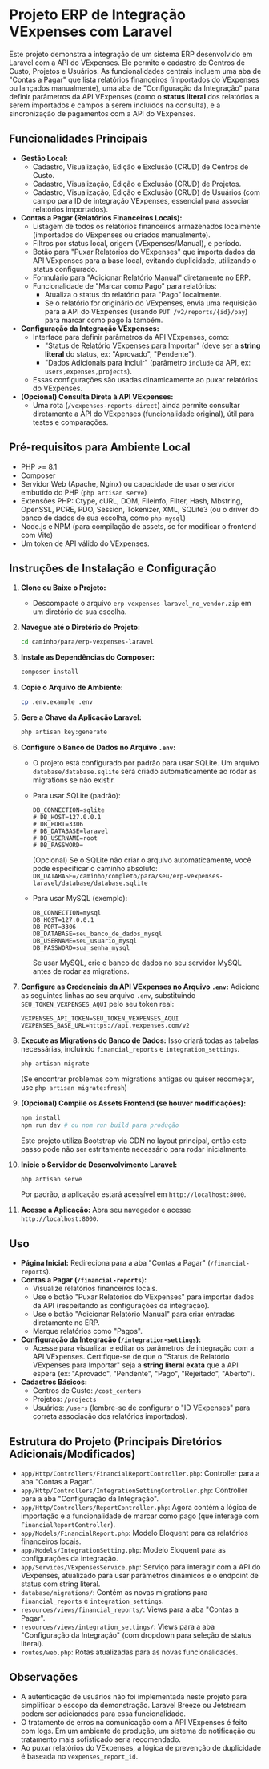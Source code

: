 # Projeto ERP de Integração VExpenses com Laravel

Este projeto demonstra a integração de um sistema ERP desenvolvido em Laravel com a API do VExpenses. Ele permite o cadastro de Centros de Custo, Projetos e Usuários. As funcionalidades centrais incluem uma aba de "Contas a Pagar" que lista relatórios financeiros (importados do VExpenses ou lançados manualmente), uma aba de "Configuração da Integração" para definir parâmetros da API VExpenses (como o **status literal** dos relatórios a serem importados e campos a serem incluídos na consulta), e a sincronização de pagamentos com a API do VExpenses.

## Funcionalidades Principais

-   **Gestão Local:**
    -   Cadastro, Visualização, Edição e Exclusão (CRUD) de Centros de Custo.
    -   Cadastro, Visualização, Edição e Exclusão (CRUD) de Projetos.
    -   Cadastro, Visualização, Edição e Exclusão (CRUD) de Usuários (com campo para ID de integração VExpenses, essencial para associar relatórios importados).
-   **Contas a Pagar (Relatórios Financeiros Locais):**
    -   Listagem de todos os relatórios financeiros armazenados localmente (importados do VExpenses ou criados manualmente).
    -   Filtros por status local, origem (VExpenses/Manual), e período.
    -   Botão para "Puxar Relatórios do VExpenses" que importa dados da API VExpenses para a base local, evitando duplicidade, utilizando o status configurado.
    -   Formulário para "Adicionar Relatório Manual" diretamente no ERP.
    -   Funcionalidade de "Marcar como Pago" para relatórios:
        -   Atualiza o status do relatório para "Pago" localmente.
        -   Se o relatório for originário do VExpenses, envia uma requisição para a API do VExpenses (usando `PUT /v2/reports/{id}/pay`) para marcar como pago lá também.
-   **Configuração da Integração VExpenses:**
    -   Interface para definir parâmetros da API VExpenses, como:
        -   "Status de Relatório VExpenses para Importar" (deve ser a **string literal** do status, ex: "Aprovado", "Pendente").
        -   "Dados Adicionais para Incluir" (parâmetro `include` da API, ex: `users,expenses,projects`).
    -   Essas configurações são usadas dinamicamente ao puxar relatórios do VExpenses.
-   **(Opcional) Consulta Direta à API VExpenses:**
    -   Uma rota (`/vexpenses-reports-direct`) ainda permite consultar diretamente a API do VExpenses (funcionalidade original), útil para testes e comparações.

## Pré-requisitos para Ambiente Local

-   PHP >= 8.1
-   Composer
-   Servidor Web (Apache, Nginx) ou capacidade de usar o servidor embutido do PHP (`php artisan serve`)
-   Extensões PHP: Ctype, cURL, DOM, Fileinfo, Filter, Hash, Mbstring, OpenSSL, PCRE, PDO, Session, Tokenizer, XML, SQLite3 (ou o driver do banco de dados de sua escolha, como `php-mysql`)
-   Node.js e NPM (para compilação de assets, se for modificar o frontend com Vite)
-   Um token de API válido do VExpenses.

## Instruções de Instalação e Configuração

1.  **Clone ou Baixe o Projeto:**
    *   Descompacte o arquivo `erp-vexpenses-laravel_no_vendor.zip` em um diretório de sua escolha.

2.  **Navegue até o Diretório do Projeto:**
    ```bash
    cd caminho/para/erp-vexpenses-laravel
    ```

3.  **Instale as Dependências do Composer:**
    ```bash
    composer install
    ```

4.  **Copie o Arquivo de Ambiente:**
    ```bash
    cp .env.example .env
    ```

5.  **Gere a Chave da Aplicação Laravel:**
    ```bash
    php artisan key:generate
    ```

6.  **Configure o Banco de Dados no Arquivo `.env`:**
    *   O projeto está configurado por padrão para usar SQLite. Um arquivo `database/database.sqlite` será criado automaticamente ao rodar as migrations se não existir.
    *   Para usar SQLite (padrão):
        ```env
        DB_CONNECTION=sqlite
        # DB_HOST=127.0.0.1
        # DB_PORT=3306
        # DB_DATABASE=laravel
        # DB_USERNAME=root
        # DB_PASSWORD=
        ```
        (Opcional) Se o SQLite não criar o arquivo automaticamente, você pode especificar o caminho absoluto:
        `DB_DATABASE=/caminho/completo/para/seu/erp-vexpenses-laravel/database/database.sqlite`

    *   Para usar MySQL (exemplo):
        ```env
        DB_CONNECTION=mysql
        DB_HOST=127.0.0.1
        DB_PORT=3306
        DB_DATABASE=seu_banco_de_dados_mysql
        DB_USERNAME=seu_usuario_mysql
        DB_PASSWORD=sua_senha_mysql
        ```
        Se usar MySQL, crie o banco de dados no seu servidor MySQL antes de rodar as migrations.

7.  **Configure as Credenciais da API VExpenses no Arquivo `.env`:**
    Adicione as seguintes linhas ao seu arquivo `.env`, substituindo `SEU_TOKEN_VEXPENSES_AQUI` pelo seu token real:
    ```env
    VEXPENSES_API_TOKEN=SEU_TOKEN_VEXPENSES_AQUI
    VEXPENSES_BASE_URL=https://api.vexpenses.com/v2
    ```

8.  **Execute as Migrations do Banco de Dados:**
    Isso criará todas as tabelas necessárias, incluindo `financial_reports` e `integration_settings`.
    ```bash
    php artisan migrate
    ```
    (Se encontrar problemas com migrations antigas ou quiser recomeçar, use `php artisan migrate:fresh`)

9.  **(Opcional) Compile os Assets Frontend (se houver modificações):**
    ```bash
    npm install
    npm run dev # ou npm run build para produção
    ```
    Este projeto utiliza Bootstrap via CDN no layout principal, então este passo pode não ser estritamente necessário para rodar inicialmente.

10. **Inicie o Servidor de Desenvolvimento Laravel:**
    ```bash
    php artisan serve
    ```
    Por padrão, a aplicação estará acessível em `http://localhost:8000`.

11. **Acesse a Aplicação:**
    Abra seu navegador e acesse `http://localhost:8000`.

## Uso

-   **Página Inicial:** Redireciona para a aba "Contas a Pagar" (`/financial-reports`).
-   **Contas a Pagar (`/financial-reports`):**
    -   Visualize relatórios financeiros locais.
    -   Use o botão "Puxar Relatórios do VExpenses" para importar dados da API (respeitando as configurações da integração).
    -   Use o botão "Adicionar Relatório Manual" para criar entradas diretamente no ERP.
    -   Marque relatórios como "Pagos".
-   **Configuração da Integração (`/integration-settings`):**
    -   Acesse para visualizar e editar os parâmetros de integração com a API VExpenses. Certifique-se de que o "Status de Relatório VExpenses para Importar" seja a **string literal exata** que a API espera (ex: "Aprovado", "Pendente", "Pago", "Rejeitado", "Aberto").
-   **Cadastros Básicos:**
    -   Centros de Custo: `/cost_centers`
    -   Projetos: `/projects`
    -   Usuários: `/users` (lembre-se de configurar o "ID VExpenses" para correta associação dos relatórios importados).

## Estrutura do Projeto (Principais Diretórios Adicionais/Modificados)

-   `app/Http/Controllers/FinancialReportController.php`: Controller para a aba "Contas a Pagar".
-   `app/Http/Controllers/IntegrationSettingController.php`: Controller para a aba "Configuração da Integração".
-   `app/Http/Controllers/ReportController.php`: Agora contém a lógica de importação e a funcionalidade de marcar como pago (que interage com `FinancialReportController`).
-   `app/Models/FinancialReport.php`: Modelo Eloquent para os relatórios financeiros locais.
-   `app/Models/IntegrationSetting.php`: Modelo Eloquent para as configurações da integração.
-   `app/Services/VExpensesService.php`: Serviço para interagir com a API do VExpenses, atualizado para usar parâmetros dinâmicos e o endpoint de status com string literal.
-   `database/migrations/`: Contém as novas migrations para `financial_reports` e `integration_settings`.
-   `resources/views/financial_reports/`: Views para a aba "Contas a Pagar".
-   `resources/views/integration_settings/`: Views para a aba "Configuração da Integração" (com dropdown para seleção de status literal).
-   `routes/web.php`: Rotas atualizadas para as novas funcionalidades.

## Observações

-   A autenticação de usuários não foi implementada neste projeto para simplificar o escopo da demonstração. Laravel Breeze ou Jetstream podem ser adicionados para essa funcionalidade.
-   O tratamento de erros na comunicação com a API VExpenses é feito com logs. Em um ambiente de produção, um sistema de notificação ou tratamento mais sofisticado seria recomendado.
-   Ao puxar relatórios do VExpenses, a lógica de prevenção de duplicidade é baseada no `vexpenses_report_id`.

